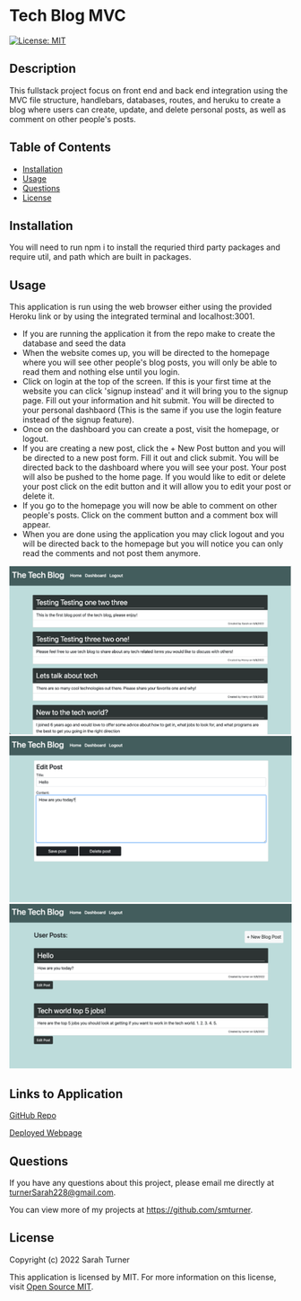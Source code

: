 # Tech Blog MVC  

[![License: MIT](https://img.shields.io/badge/License-MIT-yellow.svg)](https://opensource.org/licenses/MIT)  

## Description
This fullstack project focus on front end and back end integration using the MVC file structure, handlebars, databases, routes, and heruku to create a blog where users can create, update, and delete personal posts, as well as comment on other people's posts.

## Table of Contents
- [Installation](#installation)
- [Usage](#usage)
- [Questions](#questions)
- [License](#license)  

## Installation
You will need to run npm i to install the requried third party packages and require util, and path which are built in packages.

## Usage
  This application is run using the web browser either using the provided Heroku link or by using the integrated terminal and localhost:3001. 
  
  - If you are running the application it from the repo make to create the database and seed the data
  - When the website comes up, you will be directed to the homepage where you will see other people's blog posts, you will only be able to read them and nothing else until you login. 
  - Click on login at the top of the screen. If this is your first time at the website you can click 'signup instead' and it will bring you to the signup page. Fill out your information and hit submit. You will be directed to your personal dashbaord (This is the same if you use the login feature instead of the signup feature). 
  - Once on the dashboard you can create a post, visit the homepage, or logout.
  - If you are creating a new post, click the + New Post button and you will be directed to a new post form. Fill it out and click submit. You will be directed back to the dashboard where you will see your post. Your post will also be pushed to the home page. If you would like to edit or delete your post click on the edit button and it will allow you to edit your post or delete it.</li>
  - If you go to the homepage you will now be able to comment on other people's posts. Click on the comment button and a comment box will appear.
  - When you are done using the application you may click logout and you will be directed back to the homepage but you will notice you can only read the comments and not post them anymore.
  
  
![Ima](./public/images/screenshot1.png)
![Ima](./public/images/screenshot2.png)
![Ima](./public/images/screenshot3.png)

## Links to Application

<a href="https://github.com/smturner/tech_blog_MVC">GitHub Repo</a>

<a href="https://blooming-island-93288.herokuapp.com/">Deployed Webpage </a>

## Questions  
If you have any questions about this project, please email me directly at turnerSarah228@gmail.com.

You can view more of my projects at https://github.com/smturner.

## License
Copyright (c) 2022 Sarah Turner

This application is licensed by MIT. For more information on this license, visit <a href= "(https://opensource.org/licenses/MIT)">Open Source MIT</a>.  
